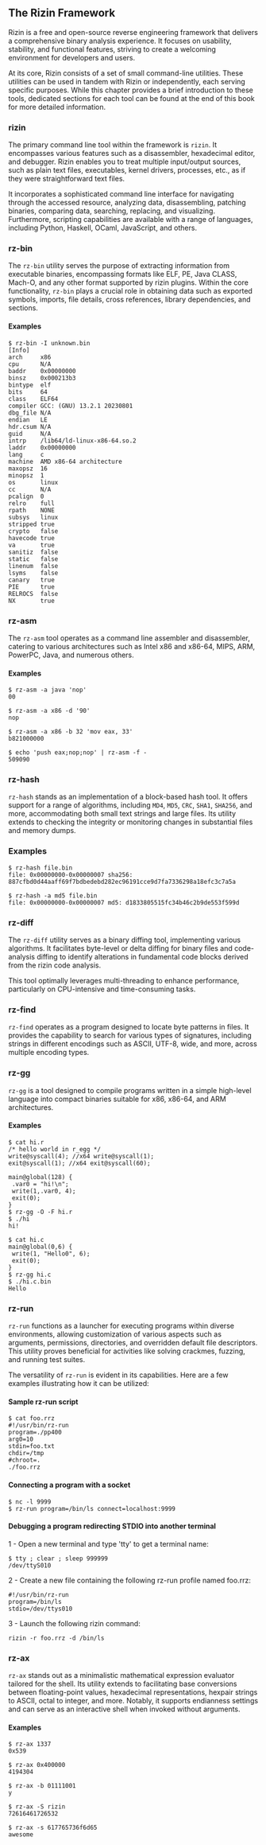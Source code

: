 ## The Rizin Framework


Rizin is a free and open-source reverse engineering framework that delivers a comprehensive binary analysis experience. It focuses on usability, stability, and functional features, striving to create a welcoming environment for developers and users.

At its core, Rizin consists of a set of small command-line utilities. These utilities can be used in tandem with Rizin or independently, each serving specific purposes. While this chapter provides a brief introduction to these tools, dedicated sections for each tool can be found at the end of this book for more detailed information.

### rizin

The primary command line tool within the framework is `rizin`. It encompasses various features such as a disassembler, hexadecimal editor, and debugger. Rizin enables you to treat multiple input/output sources, such as plain text files, executables, kernel drivers, processes, etc., as if they were straightforward text files.

It incorporates a sophisticated command line interface for navigating through the accessed resource, analyzing data, disassembling, patching binaries, comparing data, searching, replacing, and visualizing. Furthermore, scripting capabilities are available with a range of languages, including Python, Haskell, OCaml, JavaScript, and others.

### rz-bin

The `rz-bin` utility serves the purpose of extracting information from executable binaries, encompassing formats like ELF, PE, Java CLASS, Mach-O, and any other format supported by rizin plugins. Within the core functionality, `rz-bin` plays a crucial role in obtaining data such as exported symbols, imports, file details, cross references, library dependencies, and sections.

#### Examples
```
$ rz-bin -I unknown.bin
[Info]
arch     x86
cpu      N/A
baddr    0x00000000
binsz    0x000213b3
bintype  elf
bits     64
class    ELF64
compiler GCC: (GNU) 13.2.1 20230801
dbg_file N/A
endian   LE
hdr.csum N/A
guid     N/A
intrp    /lib64/ld-linux-x86-64.so.2
laddr    0x00000000
lang     c
machine  AMD x86-64 architecture
maxopsz  16
minopsz  1
os       linux
cc       N/A
pcalign  0
relro    full
rpath    NONE
subsys   linux
stripped true
crypto   false
havecode true
va       true
sanitiz  false
static   false
linenum  false
lsyms    false
canary   true
PIE      true
RELROCS  false
NX       true
```

### rz-asm

The `rz-asm` tool operates as a command line assembler and disassembler, catering to various architectures such as Intel x86 and x86-64, MIPS, ARM, PowerPC, Java, and numerous others.

#### Examples
```
$ rz-asm -a java 'nop'
00
```
```
$ rz-asm -a x86 -d '90'
nop
```
```
$ rz-asm -a x86 -b 32 'mov eax, 33'
b821000000
```
```
$ echo 'push eax;nop;nop' | rz-asm -f -
509090
```

### rz-hash

`rz-hash` stands as an implementation of a block-based hash tool. It offers support for a range of algorithms, including `MD4`, `MD5`, `CRC`, `SHA1`, `SHA256`, and more, accommodating both small text strings and large files. Its utility extends to checking the integrity or monitoring changes in substantial files and memory dumps.

### Examples
```
$ rz-hash file.bin
file: 0x00000000-0x00000007 sha256: 887cfbd0d44aaff69f7bdbedebd282ec96191cce9d7fa7336298a18efc3c7a5a
```
```
$ rz-hash -a md5 file.bin
file: 0x00000000-0x00000007 md5: d1833805515fc34b46c2b9de553f599d
```
### rz-diff


The `rz-diff` utility serves as a binary diffing tool, implementing various algorithms. It facilitates byte-level or delta diffing for binary files and code-analysis diffing to identify alterations in fundamental code blocks derived from the rizin code analysis.

This tool optimally leverages multi-threading to enhance performance, particularly on CPU-intensive and time-consuming tasks.

### rz-find

`rz-find` operates as a program designed to locate byte patterns in files. It provides the capability to search for various types of signatures, including strings in different encodings such as ASCII, UTF-8, wide, and more, across multiple encoding types.

### rz-gg

`rz-gg` is a tool designed to compile programs written in a simple high-level language into compact binaries suitable for x86, x86-64, and ARM architectures.

#### Examples

```
$ cat hi.r
/* hello world in r_egg */
write@syscall(4); //x64 write@syscall(1);
exit@syscall(1); //x64 exit@syscall(60);

main@global(128) {
 .var0 = "hi!\n";
 write(1,.var0, 4);
 exit(0);
}
$ rz-gg -O -F hi.r
$ ./hi
hi!

$ cat hi.c
main@global(0,6) {
 write(1, "Hello0", 6);
 exit(0);
}
$ rz-gg hi.c
$ ./hi.c.bin
Hello
```

### rz-run

`rz-run` functions as a launcher for executing programs within diverse environments, allowing customization of various aspects such as arguments, permissions, directories, and overridden default file descriptors. This utility proves beneficial for activities like solving crackmes, fuzzing, and running test suites.

The versatility of `rz-run` is evident in its capabilities. Here are a few examples illustrating how it can be utilized:

#### Sample rz-run script
```
$ cat foo.rrz
#!/usr/bin/rz-run
program=./pp400
arg0=10
stdin=foo.txt
chdir=/tmp
#chroot=.
./foo.rrz
```

#### Connecting a program with a socket

```
$ nc -l 9999
$ rz-run program=/bin/ls connect=localhost:9999
```

#### Debugging a program redirecting STDIO into another terminal

1 - Open a new terminal and type 'tty' to get a terminal name:

```
$ tty ; clear ; sleep 999999
/dev/ttyS010
```

2 - Create a new file containing the following rz-run profile named foo.rrz:

```
#!/usr/bin/rz-run
program=/bin/ls
stdio=/dev/ttys010
```

3 - Launch the following rizin command:

```
rizin -r foo.rrz -d /bin/ls
```

### rz-ax

`rz-ax` stands out as a minimalistic mathematical expression evaluator tailored for the shell. Its utility extends to facilitating base conversions between floating-point values, hexadecimal representations, hexpair strings to ASCII, octal to integer, and more. Notably, it supports endianness settings and can serve as an interactive shell when invoked without arguments.

#### Examples

```
$ rz-ax 1337
0x539

$ rz-ax 0x400000
4194304

$ rz-ax -b 01111001
y

$ rz-ax -S rizin
72616461726532

$ rz-ax -s 617765736f6d65
awesome
```
